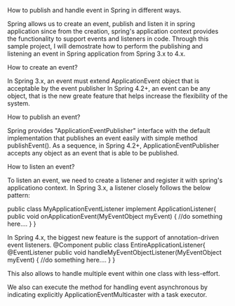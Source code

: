 How to publish and handle event in Spring in different ways.

Spring allows us to create an event, publish and listen it in spring application since from the creation, spring's application context provides the functionality to support events and listeners in code.
Through this sample project, I will demostrate how to perform the publishing and listening an event in Spring application from Spring 3.x to 4.x.

How to create an event?

In Spring 3.x, an event must extend ApplicationEvent object that is acceptable by the event publisher
In Spring 4.2+, an event can be any object, that is the new greate feature that helps increase the flexibility of the system.

How to publish an event?

Spring provides "ApplicationEventPublisher" interface with the default implementation that publishes an event easily with simple method publishEvent(). As a sequence, in Spring 4.2+, ApplicationEventPublisher accepts any object as an event that is able to be published.

How to listen an event?

To listen an event, we need to create a listener and register it with spring's applicationo context.
In Spring 3.x, a listener closely follows the below pattern:

public class MyApplicationEventListener implement ApplicationListener<MyEventObject>{
    public void onApplicationEvent(MyEventObject myEvent) {
        //do something here....
    }
}

In Spring 4.x, the biggest new feature is the support of annotation-driven event listeners.
@Component
public class EntireApplicationListener{
    @EventListener
    public void handleMyEventObjectListener(MyEventObject myEvent) {
        //do something here....
    }
}

This also allows to handle multiple event within one class with less-effort.

We also can execute the method for handling event asynchronous by indicating explicitly ApplicationEventMulticaster with a task executor.

